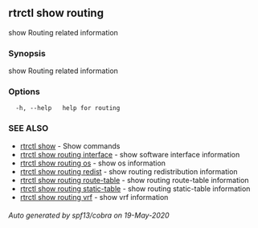 ## rtrctl show routing

show Routing related information

### Synopsis


show Routing related information

### Options

```
  -h, --help   help for routing
```

### SEE ALSO
* [rtrctl show](rtrctl_show.md)	 - Show commands
* [rtrctl show routing interface](rtrctl_show_routing_interface.md)	 - show software interface information
* [rtrctl show routing os](rtrctl_show_routing_os.md)	 - show os information
* [rtrctl show routing redist](rtrctl_show_routing_redist.md)	 - show routing redistribution information
* [rtrctl show routing route-table](rtrctl_show_routing_route-table.md)	 - show routing route-table information
* [rtrctl show routing static-table](rtrctl_show_routing_static-table.md)	 - show routing static-table information
* [rtrctl show routing vrf](rtrctl_show_routing_vrf.md)	 - show vrf information

###### Auto generated by spf13/cobra on 19-May-2020
